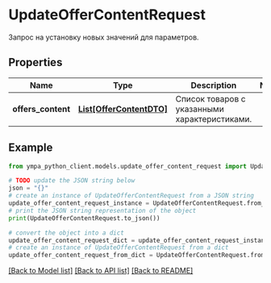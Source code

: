 # UpdateOfferContentRequest

Запрос на установку новых значений для параметров.

## Properties

Name | Type | Description | Notes
------------ | ------------- | ------------- | -------------
**offers_content** | [**List[OfferContentDTO]**](OfferContentDTO.md) | Список товаров с указанными характеристиками. | 

## Example

```python
from ympa_python_client.models.update_offer_content_request import UpdateOfferContentRequest

# TODO update the JSON string below
json = "{}"
# create an instance of UpdateOfferContentRequest from a JSON string
update_offer_content_request_instance = UpdateOfferContentRequest.from_json(json)
# print the JSON string representation of the object
print(UpdateOfferContentRequest.to_json())

# convert the object into a dict
update_offer_content_request_dict = update_offer_content_request_instance.to_dict()
# create an instance of UpdateOfferContentRequest from a dict
update_offer_content_request_from_dict = UpdateOfferContentRequest.from_dict(update_offer_content_request_dict)
```
[[Back to Model list]](../README.md#documentation-for-models) [[Back to API list]](../README.md#documentation-for-api-endpoints) [[Back to README]](../README.md)


